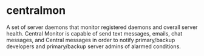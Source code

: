 # centralmon
A set of server daemons that monitor registered daemons and overall server health. Central Monitor is capable of send text messages, emails, chat messages, and Central messages in order to notify primary/backup developers and primary/backup server admins of alarmed conditions.
